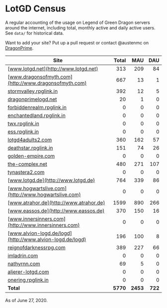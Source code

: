 # LotGD Census
A regular accounting of the usage on Legend of Green Dragon servers around the internet, including total, monthly active and daily active users. See `data/` for historical data.

Want to add your site? Put up a pull request or contact @austenmc on [DragonPrime](http://dragonprime.net).


Site | Total | MAU | DAU
--- | ---:| ---:| ---:
[www.lotgd.net](http://www.lotgd.net)|313|209|84
[www.dragonsofmyth.com](http://www.dragonsofmyth.com)|667|13|1
[stormvalley.rpglink.in](http://stormvalley.rpglink.in)|392|12|5
[dragonprimelogd.net](http://dragonprimelogd.net)|20|1|0
[forbiddenrealm.rpglink.in](http://forbiddenrealm.rpglink.in)|0|0|0
[enchantedland.rpglink.in](http://enchantedland.rpglink.in)|0|0|0
[twx.rpglink.in](http://twx.rpglink.in)|0|0|0
[ess.rpglink.in](http://ess.rpglink.in)|0|0|0
[lotgd4adults2.com](http://lotgd4adults2.com)|360|162|57
[deathstar.rpglink.in](http://deathstar.rpglink.in)|151|74|26
[golden-empire.com](http://golden-empire.com)|0|0|0
[the-complex.net](http://the-complex.net)|480|271|107
[tynastera2.com](http://tynastera2.com)|0|0|0
[www.lotgd.de](http://www.lotgd.de)|764|339|86
[www.hogwartslive.com](http://www.hogwartslive.com)|0|0|0
[www.atrahor.de](http://www.atrahor.de)|1599|890|266
[www.eassos.de](http://www.eassos.de)|370|150|16
[www.innersinners.com](http://www.innersinners.com)|0|0|0
[www.alvion-logd.de/logd](http://www.alvion-logd.de/logd)|196|100|8
[reignofdarknessrpg.com](http://reignofdarknessrpg.com)|389|227|66
[imladrin.com](http://imladrin.com)|0|0|0
[nathyrnn.com](http://nathyrnn.com)|69|5|0
[aljerer-lotgd.com](http://aljerer-lotgd.com)|0|0|0
[onering.rpglink.in](http://onering.rpglink.in)|0|0|0
**Total**|**5770**|**2453**|**722**

As of June 27, 2020.
